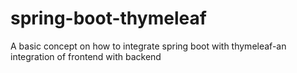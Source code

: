 # spring-boot-thymeleaf

A basic concept on how to integrate spring boot with thymeleaf-an integration of frontend with backend
